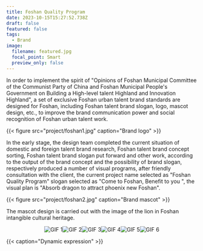```yaml
---
title: Foshan Quality Program
date: 2023-10-15T15:27:52.738Z
draft: false
featured: false
tags:
  - Brand
image:
  filename: featured.jpg
  focal_point: Smart
  preview_only: false
---
```

In order to implement the spirit of "Opinions of Foshan Municipal Committee of the Communist Party of China and Foshan Municipal People's Government on Building a High-level talent Highland and Innovation Highland", a set of exclusive Foshan urban talent brand standards are designed for Foshan, including Foshan talent brand slogan, logo, mascot design, etc., to improve the brand communication power and social recognition of Foshan urban talent work.

{{< figure src="project/foshan1.jpg" caption="Brand logo" >}}

In the early stage, the design team completed the current situation of domestic and foreign talent brand research, Foshan talent brand concept sorting, Foshan talent brand slogan put forward and other work, according to the output of the brand concept and the possibility of brand slogan, respectively produced a number of visual programs, after friendly consultation with the client, the current project name selected as "Foshan Quality Program" slogan selected as "Come to Foshan, Benefit to you ", the visual plan is "Absorb dragon to attract phoenix new Foshan".

{{< figure src="project/foshan2.jpg" caption="Brand mascot" >}}

The mascot design is carried out with the image of the lion in Foshan intangible cultural heritage.

<!DOCTYPE html>

<html>
<head>
<style>
  .gallery {
    display: flex;
    flex-wrap: wrap;
    justify-content: center;
  }

  .gallery img {
    width: 720px;
    height: 720px;
    margin: 10px; / *Adjust margin as needed* /
  }
</style>

</head>
<body>

<div class="gallery">
  <img src="path/to/gif1.gif" alt="GIF 1">
  <img src="path/to/gif2.gif" alt="GIF 2">
  <img src="path/to/gif3.gif" alt="GIF 3">
  <img src="path/to/gif4.gif" alt="GIF 4">
  <img src="path/to/gif5.gif" alt="GIF 5">
  <img src="path/to/gif6.gif" alt="GIF 6">
</div>

</body>
</html>

{{< caption="Dynamic expression" >}}